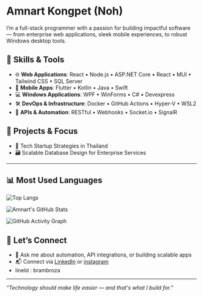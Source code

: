 # Amnart Kongpet (Noh)

I’m a full-stack programmer with a passion for building impactful software — from enterprise web applications, sleek mobile experiences, to robust Windows desktop tools.

## 🔧 Skills & Tools

- 🌐 **Web Applications**: React • Node.js • ASP.NET Core • React • MUI • Tailwind CSS • SQL Server
- 📱 **Mobile Apps**:  Flutter • Kotlin • Java • Swift
- 💻 **Windows Applications**: WPF • WinForms • C# • Devexpress
- 🛠️ **DevOps & Infrastructure**: Docker • GitHub Actions • Hyper-V • WSL2
- 📡 **APIs & Automation**: RESTful • Webhooks • Socket.io • SignalR

## 🚀 Projects & Focus

- 🏢 Tech Startup Strategies in Thailand  
- 🗃️ Scalable Database Design for Enterprise Services  

---
## 📊 Most Used Languages

![Top Langs](https://github-readme-stats.vercel.app/api/top-langs/?username=brambroza&layout=compact&theme=radical)

![Amnart's GitHub Stats](https://github-readme-stats.vercel.app/api?username=brambroza&show_icons=true&hide_title=true&hide_rank=false&count_private=true&hide=issues&theme=radical)
 
![GitHub Activity Graph](https://github-readme-activity-graph.cyclic.app/graph?username=brambroza&theme=radical)

## 🤝 Let’s Connect

- 💬 Ask me about automation, API integrations, or building scalable apps
- 📬 Connect via [LinkedIn](https://www.linkedin.com/in/amnart-kongpet-650317192/) or [instagram](https://www.instagram.com/seranoh2303/) 
- lineId : brambroza
---

_“Technology should make life easier — and that's what I build for.”_
